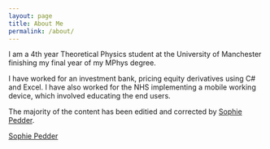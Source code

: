 ```yaml
---
layout: page
title: About Me
permalink: /about/
---
```

[1]: www.twitter.com/star_girlsophie/ "Sophie Pedder"

I am a 4th year Theoretical Physics student at the University of Manchester finishing my final year of my MPhys degree. 


I have worked for an investment bank, pricing equity derivatives using C# and Excel. I have also worked for the NHS implementing a mobile working device, which involved educating the end users. 

The majority of the content has been editied and corrected by [Sophie Pedder][1].
<p>
<a href="www.twitter.com/star_girlsophie">Sophie Pedder</a>
</p>

